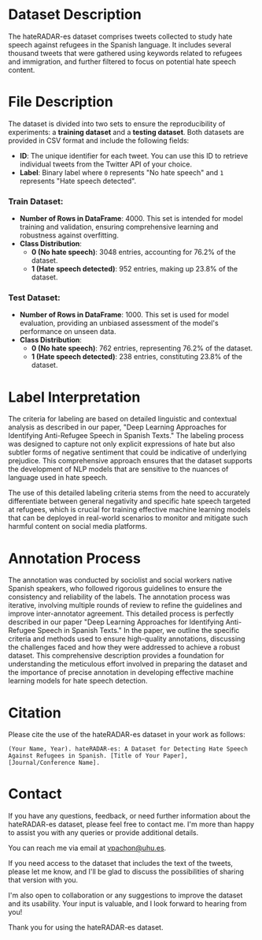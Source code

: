 # Dataset Description

The hateRADAR-es dataset comprises tweets collected to study hate speech against refugees in the Spanish language. It includes several thousand tweets that were gathered using keywords related to refugees and immigration, and further filtered to focus on potential hate speech content.

# **File Description**

The dataset is divided into two sets to ensure the reproducibility of experiments: a **training dataset** and a **testing dataset**. Both datasets are provided in CSV format and include the following fields:

- **ID**: The unique identifier for each tweet. You can use this ID to retrieve individual tweets from the Twitter API of your choice.
- **Label**: Binary label where `0` represents "No hate speech" and `1` represents "Hate speech detected".

### **Train Dataset:** 
- **Number of Rows in DataFrame**: 4000. This set is intended for model training and validation, ensuring comprehensive learning and robustness against overfitting.
- **Class Distribution**:
  - **0 (No hate speech)**: 3048 entries, accounting for 76.2% of the dataset.
  - **1 (Hate speech detected)**: 952 entries, making up 23.8% of the dataset.

### **Test Dataset:**
- **Number of Rows in DataFrame**: 1000. This set is used for model evaluation, providing an unbiased assessment of the model's performance on unseen data.
- **Class Distribution**:
  - **0 (No hate speech)**: 762 entries, representing 76.2% of the dataset.
  - **1 (Hate speech detected)**: 238 entries, constituting 23.8% of the dataset.

# Label Interpretation
The criteria for labeling are based on detailed linguistic and contextual analysis as described in our paper, "Deep Learning Approaches for Identifying Anti-Refugee Speech in Spanish Texts." The labeling process was designed to capture not only explicit expressions of hate but also subtler forms of negative sentiment that could be indicative of underlying prejudice. This comprehensive approach ensures that the dataset supports the development of NLP models that are sensitive to the nuances of language used in hate speech.

The use of this detailed labeling criteria stems from the need to accurately differentiate between general negativity and specific hate speech targeted at refugees, which is crucial for training effective machine learning models that can be deployed in real-world scenarios to monitor and mitigate such harmful content on social media platforms.

# Annotation Process

The annotation was conducted by sociolist and social workers native Spanish speakers, who followed rigorous guidelines to ensure the consistency and reliability of the labels. The annotation process was iterative, involving multiple rounds of review to refine the guidelines and improve inter-annotator agreement. This detailed process is perfectly described in our paper "Deep Learning Approaches for Identifying Anti-Refugee Speech in Spanish Texts." In the paper, we outline the specific criteria and methods used to ensure high-quality annotations, discussing the challenges faced and how they were addressed to achieve a robust dataset. This comprehensive description provides a foundation for understanding the meticulous effort involved in preparing the dataset and the importance of precise annotation in developing effective machine learning models for hate speech detection.

# Citation

Please cite the use of the hateRADAR-es dataset in your work as follows:

    (Your Name, Year). hateRADAR-es: A Dataset for Detecting Hate Speech Against Refugees in Spanish. [Title of Your Paper], [Journal/Conference Name].

# Contact

If you have any questions, feedback, or need further information about the hateRADAR-es dataset, please feel free to contact me. I'm more than happy to assist you with any queries or provide additional details.

You can reach me via email at vpachon@uhu.es.

If you need access to the dataset that includes the text of the tweets, please let me know, and I'll be glad to discuss the possibilities of sharing that version with you.

I'm also open to collaboration or any suggestions to improve the dataset and its usability. Your input is valuable, and I look forward to hearing from you!

Thank you for using the hateRADAR-es dataset.
